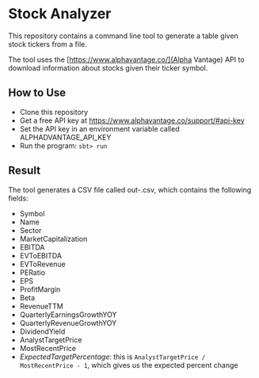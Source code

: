 # Stock Analyzer

This repository contains a command line tool to generate a table given stock tickers from a file.

The tool uses the [https://www.alphavantage.co/](Alpha Vantage) API to download information about
stocks given their ticker symbol.

## How to Use

* Clone this repository
* Get a free API key at https://www.alphavantage.co/support/#api-key
* Set the API key in an environment variable called ALPHADVANTAGE_API_KEY
* Run the program: `sbt> run`

## Result
The tool generates a CSV file called out-<date>.csv, which contains the following fields:
* Symbol
* Name
* Sector
* MarketCapitalization
* EBITDA
* EVToEBITDA
* EVToRevenue
* PERatio
* EPS
* ProfitMargin
* Beta
* RevenueTTM
* QuarterlyEarningsGrowthYOY
* QuarterlyRevenueGrowthYOY
* DividendYield
* AnalystTargetPrice
* MostRecentPrice
* *ExpectedTargetPercentage*: this is `AnalystTargetPrice / MostRecentPrice - 1`, which gives us the
  expected percent change
